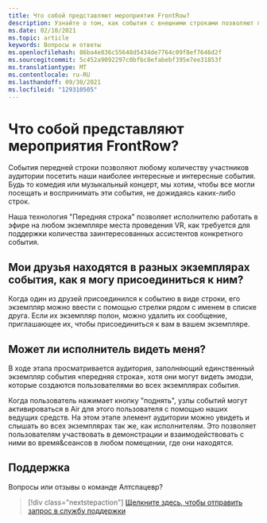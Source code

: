 ```yaml
---
title: Что собой представляют мероприятия FrontRow?
description: Узнайте о том, как события с внешними строками позволяют пользователям получать закрытые и личные события в Алтспацевр.
ms.date: 02/10/2021
ms.topic: article
keywords: Вопросы и ответы
ms.openlocfilehash: 86ba4e836c55648d5434de7764c09f8ef7646d2f
ms.sourcegitcommit: 5c452a9092297c0bfbc8efabebf395e7ee31853f
ms.translationtype: MT
ms.contentlocale: ru-RU
ms.lasthandoff: 09/30/2021
ms.locfileid: "129310505"
---
```

# <a name="what-are-frontrow-events"></a>Что собой представляют мероприятия FrontRow? 

События передней строки позволяют любому количеству участников аудитории посетить наши наиболее интересные и интересные события. Будь то комедия или музыкальный концерт, мы хотим, чтобы все могли посещать и воспринимать эти события, не дожидаясь каких-либо строк. 

Наша технология "Передняя строка" позволяет исполнителю работать в эфире на любом экземпляре места проведения VR, как требуется для поддержки количества заинтересованных ассистентов конкретного события. 

## <a name="my-friends-are-in-a-different-instance-of-the-event-than-me-how-can-i-join-them"></a>Мои друзья находятся в разных экземплярах события, как я могу присоединиться к ним?

Когда один из друзей присоединился к событию в виде строки, его экземпляр можно ввести с помощью стрелки рядом с именем в списке друга. Если их экземпляр полон, можно удалить их сообщение, приглашающее их, чтобы присоединиться к вам в вашем экземпляре. 

## <a name="can-the-performer-see-me"></a>Может ли исполнитель видеть меня?

В ходе этапа просматривается аудитория, заполняющий единственный экземпляр события «передняя строка», хотя они могут видеть эмодзи, которые создаются пользователями во всех экземплярах события.

Когда пользователь нажимает кнопку "поднять", узлы событий могут активироваться в Air для этого пользователя с помощью наших ведущих средств. На этом этапе элемент аудитории можно увидеть и слышать во всех экземплярах так же, как исполнителям. Это позволяет пользователям участвовать в демонстрации и взаимодействовать с ними во время&сеансов в любом помещении, где они находятся.

## <a name="support"></a>Поддержка

Вопросы или отзывы о команде Алтспацевр? 

> [!div class="nextstepaction"]
> [Щелкните здесь, чтобы отправить запрос в службу поддержки](https://help.altvr.com/hc/requests/new)
